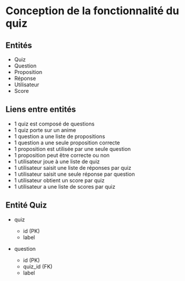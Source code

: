 # Conception de la fonctionnalité du quiz

## Entités

* Quiz
* Question
* Proposition
* Réponse
* Utilisateur
* Score

## Liens entre entités

* 1 quiz est composé de questions
* 1 quiz porte sur un anime
* 1 question a une liste de propositions
* 1 question a une seule proposition correcte
* 1 proposition est utilisée par une seule question
* 1 proposition peut être correcte ou non
* 1 utilisateur joue à une liste de quiz
* 1 utilisateur saisit une liste de réponses par quiz
* 1 utilisateur saisit une seule réponse par question
* 1 utilisateur obtient un score par quiz
* 1 utilisateur a une liste de scores par quiz

## Entité Quiz

- quiz
    - id (PK)
    - label
    
- question
    - id (PK)
    - quiz_id (FK)
    - label